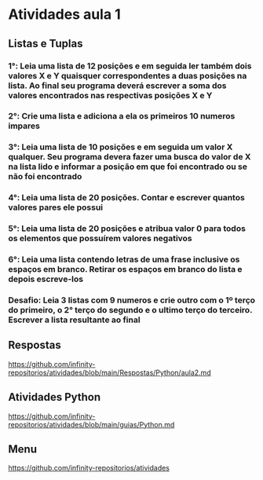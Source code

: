 # Atividades aula 1

## Listas e Tuplas

### 1°: Leia uma lista de 12 posições e em seguida ler também dois valores X e Y quaisquer correspondentes a duas posições na lista. Ao final seu programa deverá escrever a soma dos valores encontrados nas respectivas posições X e Y

### 2°: Crie uma lista e adiciona a ela os primeiros 10 numeros impares

### 3°: Leia uma lista de 10 posições e em seguida um valor X qualquer. Seu programa devera fazer uma busca do valor de X na lista lido e informar a posição em que foi encontrado ou se não foi encontrado

### 4°: Leia uma lista de 20 posições. Contar e escrever quantos valores pares ele possui

### 5°: Leia uma lista de 20 posições e atribua valor 0 para todos os elementos que possuírem valores negativos

### 6°: Leia uma lista contendo letras de uma frase inclusive os espaços em branco. Retirar os espaços em branco do lista e depois escreve-los

### Desafio: Leia 3 listas com 9 numeros e crie outro com o 1º terço do primeiro, o 2° terço do segundo e o ultimo terço do terceiro. Escrever a lista resultante ao final

## Respostas

<https://github.com/infinity-repositorios/atividades/blob/main/Respostas/Python/aula2.md>

## Atividades Python

<https://github.com/infinity-repositorios/atividades/blob/main/guias/Python.md>

## Menu

<https://github.com/infinity-repositorios/atividades>
